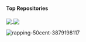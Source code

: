 <!--
### Hello there 😍<img src="https://raw.githubusercontent.com/MartinHeinz/MartinHeinz/master/wave.gif" width="30px">

Trying to give my best to the world.


![slap-it-50cent-2748144272](https://user-images.githubusercontent.com/61364235/222763481-7fca2a07-825b-4f2b-8e29-d67a21de1cca.GIF)

Contact: dariosotapo@gmail.com

### Visitor count
<img src="https://profile-counter.glitch.me/dariosotelo/count.svg" />

<!--
[![DarioSotelo's GitHub Stats](https://github-readme-stats.vercel.app/api?username=dariosotelo&theme=yeblu&show_icons=true&count_private=true)](https://github.com/anuraghazra/github-readme-stats)
-->

<!--
### My GitHub Stats
| <a href="https://github.com/anuraghazra/github-readme-stats"><img align="center" src="https://github-readme-stats.vercel.app/api?username=dariosotelo&show_icons=true&include_all_commits=true&theme=swift&hide_border=true" alt="Dario Sotelo's github stats" /></a> | <a href="https://github.com/anuraghazra/github-readme-stats"><img align="center" src="https://github-readme-stats.vercel.app/api/top-langs/?username=dariosotelo&layout=compact&theme=swift&hide_border=true" /></a> |
| ------------- | ------------- |
-->

#### Top Repositories


<a href="https://github.com/anuraghazra/github-readme-stats">
  <img align="center" src="https://github-readme-stats.vercel.app/api/pin/?username=dariosotelo&repo=DeepPortfolioOptimization&theme=swift" />
</a>
<a href="https://github.com/anuraghazra/anuraghazra.github.io">
  <img align="center" src="https://github-readme-stats.vercel.app/api/pin/?username=dariosotelo&repo=N-Queens_Problem&theme=swift" />
</a>

![rapping-50cent-3879198117](https://user-images.githubusercontent.com/61364235/222762838-71d398d6-980a-4570-baad-13edb35b3f16.GIF)

<!--
[![spotify-github-profile](https://spotify-github-profile.vercel.app/api/view?uid=mellosotelo&cover_image=true&theme=default&show_offline=false&background_color=121212&interchange=false)](https://github.com/kittinan/spotify-github-profile)
-->

<!--
**dariosotelo/dariosotelo** is a ✨ _special_ ✨ repository because its `README.md` (this file) appears on your GitHub profile.

Here are some ideas to get you started:

- 🔭 I’m currently working on ...
- 🌱 I’m currently learning ...
- 👯 I’m looking to collaborate on ...
- 🤔 I’m looking for help with ...
- 💬 Ask me about ...
- 📫 How to reach me: ...
- 😄 Pronouns: ...
- ⚡ Fun fact: ...
-->

<!--
